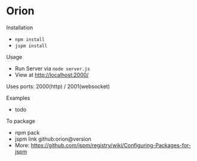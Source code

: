 # Orion

Installation
- `npm install`
- `jspm install`

Usage
- Run Server via `node server.js`
- View at [http://localhost:2000/](http://localhost:2000/)

Uses ports: 2000(http) / 2001(websocket)

Examples
- todo

To package
  - npm pack
  - jspm link github:orion@version
  - More: https://github.com/jspm/registry/wiki/Configuring-Packages-for-jspm